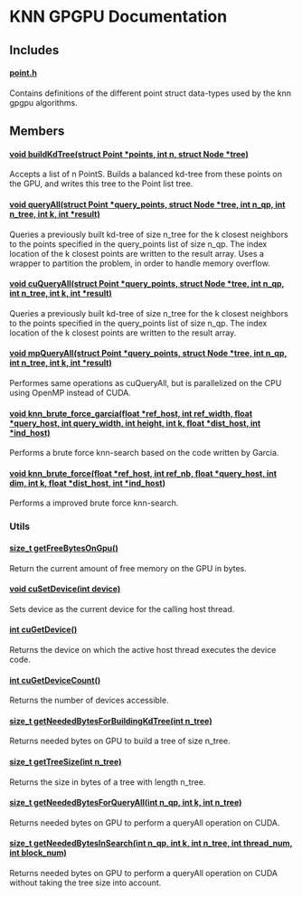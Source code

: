KNN GPGPU Documentation
=======================

Includes
--------

#### [point.h](https://github.com/hgranlund/tsi-gpgpu/blob/master/src/kNN/point.h)

Contains definitions of the different point struct data-types used by the knn gpgpu algorithms.


Members
-------

#### [void buildKdTree(struct Point *points, int n, struct Node *tree)](https://github.com/hgranlund/tsi-gpgpu/blob/master/src/kNN/kd-tree/kd-tree-build.cu)

Accepts a list of n PointS. Builds a balanced kd-tree from these points on the GPU, and writes this tree to the Point list tree.


#### [void queryAll(struct Point *query_points, struct Node *tree, int n_qp, int n_tree, int k, int *result)](https://github.com/hgranlund/tsi-gpgpu/blob/master/src/kNN/kd-tree/kd-search.cu)

Queries a previously built kd-tree of size n_tree for the k closest neighbors to the points specified in the query_points list of size n_qp. The index location of the k closest points are written to the result array. Uses a wrapper to partition the problem, in order to handle memory overflow.


#### [void cuQueryAll(struct Point *query_points, struct Node *tree, int n_qp, int n_tree, int k, int *result)](https://github.com/hgranlund/tsi-gpgpu/blob/master/src/kNN/kd-tree/kd-search.cu)

Queries a previously built kd-tree of size n_tree for the k closest neighbors to the points specified in the query_points list of size n_qp. The index location of the k closest points are written to the result array. 


#### [void mpQueryAll(struct Point *query_points, struct Node *tree, int n_qp, int n_tree, int k, int *result)](https://github.com/hgranlund/tsi-gpgpu/blob/master/src/kNN/kd-tree/kd-search-openmp.cu)

Performes same operations as cuQueryAll, but is parallelized on the CPU using OpenMP instead of CUDA.



#### [void knn_brute_force_garcia(float *ref_host, int ref_width, float *query_host, int query_width, int height, int k, float *dist_host, int *ind_host)](https://github.com/hgranlund/tsi-gpgpu/blob/master/src/kNN/brute-force/kNN-brute-force-garcia.cu)

Performs a brute force knn-search based on the code written by Garcia.

#### [void knn_brute_force(float *ref_host, int ref_nb, float *query_host, int dim, int k, float *dist_host, int *ind_host)](https://github.com/hgranlund/tsi-gpgpu/blob/master/src/kNN/brute-force/kNN-brute-force.cu)

Performs a improved brute force knn-search.

### Utils

#### [size_t getFreeBytesOnGpu()](https://github.com/hgranlund/tsi-gpgpu/blob/master/src/common/utils.cu)

Return the current amount of free memory on the GPU in bytes.

#### [void cuSetDevice(int device)](https://github.com/hgranlund/tsi-gpgpu/blob/master/src/common/utils.cu)

Sets device as the current device for the calling host thread.


#### [int cuGetDevice()](https://github.com/hgranlund/tsi-gpgpu/blob/master/src/common/utils.cu)

Returns the device on which the active host thread executes the device code.

#### [int cuGetDeviceCount()](https://github.com/hgranlund/tsi-gpgpu/blob/master/src/common/utils.cu)

Returns the number of devices accessible.


#### [size_t getNeededBytesForBuildingKdTree(int n_tree)](https://github.com/hgranlund/tsi-gpgpu/blob/master/src/kNN/kd-tree/kd-tree-build.cu)

Returns needed bytes on GPU to build a tree of size n_tree.

#### [size_t getTreeSize(int n_tree)](https://github.com/hgranlund/tsi-gpgpu/blob/master/src/kNN/kd-tree/kd-tree-build.cu)

Returns the size in bytes of a tree with length n_tree.


#### [size_t getNeededBytesForQueryAll(int n_qp, int k, int n_tree)](https://github.com/hgranlund/tsi-gpgpu/blob/master/src/kNN/kd-tree/cu-kd-search.cu)

Returns needed bytes on GPU to perform a queryAll operation on CUDA.


#### [size_t getNeededBytesInSearch(int n_qp, int k, int n_tree, int thread_num, int block_num)](https://github.com/hgranlund/tsi-gpgpu/blob/master/src/kNN/kd-tree/cu-kd-search.cu)

Returns needed bytes on GPU to perform a queryAll operation on CUDA without taking the tree size into account.



